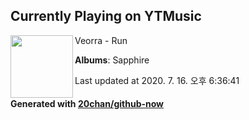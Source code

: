 ## Currently Playing on YTMusic

[<img align="left" width="100" src="https://lh3.googleusercontent.com/Q9TRfepUbZcSuK5GORNwumR-5qP_EZ-TO7HKbXGOfBUWIRaDnb1k8xHENSGscoc-raRtJkN7KOUi7pUQpA">](https://music.youtube.com/channel/UCpLDY8cESJT8RnFKyYPr7pQ)

Veorra - Run

**Albums**: Sapphire

Last updated at 2020. 7. 16. 오후 6:36:41

#### Generated with [20chan/github-now](https://github.com/20chan/github-now)


<!--
**20chan/20chan** is a ✨ _special_ ✨ repository because its `README.md` (this file) appears on your GitHub profile.

Here are some ideas to get you started:

- 🔭 I’m currently working on ...
- 🌱 I’m currently learning ...
- 👯 I’m looking to collaborate on ...
- 🤔 I’m looking for help with ...
- 💬 Ask me about ...
- 📫 How to reach me: ...
- 😄 Pronouns: ...
- ⚡ Fun fact: ...
-->
